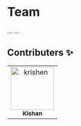 # Team 
...
...
## Contributers :sparkles:
<table>
<tr>
                <td align="center">
                    <a href="https://github.com/krishen">
                        <img src="https://avatars1.githubusercontent.com/u/311658?v=4" width="100;" alt="krishen"/>
                        <br />
                        <sub><b>Kishan</b></sub>
                    </a>
                </td></tr>
</table>

